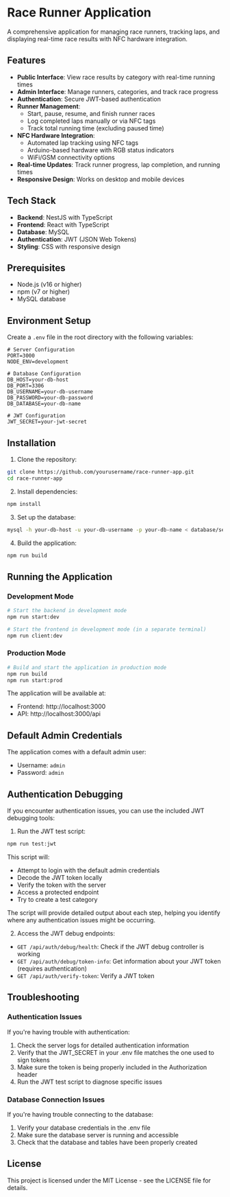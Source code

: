 # Race Runner Application

A comprehensive application for managing race runners, tracking laps, and displaying real-time race results with NFC hardware integration.

## Features

- **Public Interface**: View race results by category with real-time running times
- **Admin Interface**: Manage runners, categories, and track race progress
- **Authentication**: Secure JWT-based authentication
- **Runner Management**: 
  - Start, pause, resume, and finish runner races
  - Log completed laps manually or via NFC tags
  - Track total running time (excluding paused time)
- **NFC Hardware Integration**: 
  - Automated lap tracking using NFC tags
  - Arduino-based hardware with RGB status indicators
  - WiFi/GSM connectivity options
- **Real-time Updates**: Track runner progress, lap completion, and running times
- **Responsive Design**: Works on desktop and mobile devices

## Tech Stack

- **Backend**: NestJS with TypeScript
- **Frontend**: React with TypeScript
- **Database**: MySQL
- **Authentication**: JWT (JSON Web Tokens)
- **Styling**: CSS with responsive design

## Prerequisites

- Node.js (v16 or higher)
- npm (v7 or higher)
- MySQL database

## Environment Setup

Create a `.env` file in the root directory with the following variables:

```
# Server Configuration
PORT=3000
NODE_ENV=development

# Database Configuration
DB_HOST=your-db-host
DB_PORT=3306
DB_USERNAME=your-db-username
DB_PASSWORD=your-db-password
DB_DATABASE=your-db-name

# JWT Configuration
JWT_SECRET=your-jwt-secret
```

## Installation

1. Clone the repository:
```bash
git clone https://github.com/yourusername/race-runner-app.git
cd race-runner-app
```

2. Install dependencies:
```bash
npm install
```

3. Set up the database:
```bash
mysql -h your-db-host -u your-db-username -p your-db-name < database/setup.sql
```

4. Build the application:
```bash
npm run build
```

## Running the Application

### Development Mode

```bash
# Start the backend in development mode
npm run start:dev

# Start the frontend in development mode (in a separate terminal)
npm run client:dev
```

### Production Mode

```bash
# Build and start the application in production mode
npm run build
npm run start:prod
```

The application will be available at:
- Frontend: http://localhost:3000
- API: http://localhost:3000/api

## Default Admin Credentials

The application comes with a default admin user:
- Username: `admin`
- Password: `admin`

## Authentication Debugging

If you encounter authentication issues, you can use the included JWT debugging tools:

1. Run the JWT test script:
```bash
npm run test:jwt
```

This script will:
- Attempt to login with the default admin credentials
- Decode the JWT token locally
- Verify the token with the server
- Access a protected endpoint
- Try to create a test category

The script will provide detailed output about each step, helping you identify where any authentication issues might be occurring.

2. Access the JWT debug endpoints:
- `GET /api/auth/debug/health`: Check if the JWT debug controller is working
- `GET /api/auth/debug/token-info`: Get information about your JWT token (requires authentication)
- `GET /api/auth/verify-token`: Verify a JWT token

## Troubleshooting

### Authentication Issues

If you're having trouble with authentication:

1. Check the server logs for detailed authentication information
2. Verify that the JWT_SECRET in your .env file matches the one used to sign tokens
3. Make sure the token is being properly included in the Authorization header
4. Run the JWT test script to diagnose specific issues

### Database Connection Issues

If you're having trouble connecting to the database:

1. Verify your database credentials in the .env file
2. Make sure the database server is running and accessible
3. Check that the database and tables have been properly created

## License

This project is licensed under the MIT License - see the LICENSE file for details.
